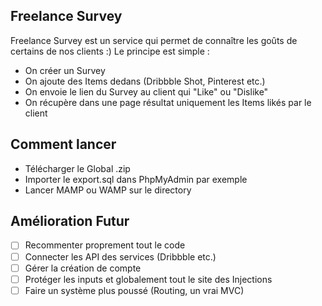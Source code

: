 ## Freelance Survey

Freelance Survey est un service qui permet de connaître les goûts de certains de nos clients :) Le principe est simple : 

- On créer un Survey
- On ajoute des Items dedans (Dribbble Shot, Pinterest etc.) 
- On envoie le lien du Survey au client qui "Like" ou "Dislike" 
- On récupère dans une page résultat uniquement les Items likés par le client

## Comment lancer

- Télécharger le Global .zip
- Importer le export.sql dans PhpMyAdmin par exemple
- Lancer MAMP ou WAMP sur le directory

## Amélioration Futur 

- [ ] Recommenter proprement tout le code
- [ ] Connecter les API des services (Dribbble etc.) 
- [ ] Gérer la création de compte
- [ ] Protéger les inputs et globalement tout le site des Injections
- [ ] Faire un système plus poussé (Routing, un vrai MVC) 
